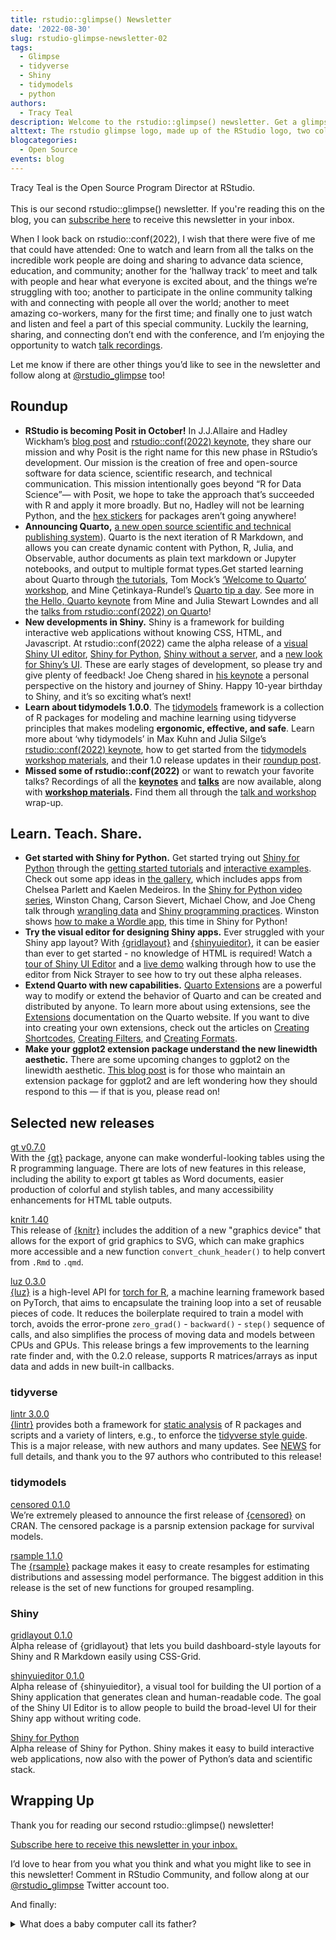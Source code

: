 ```yaml
---
title: rstudio::glimpse() Newsletter
date: '2022-08-30'
slug: rstudio-glimpse-newsletter-02
tags:
  - Glimpse
  - tidyverse
  - Shiny
  - tidymodels
  - python
authors:
  - Tracy Teal
description: Welcome to the rstudio::glimpse() newsletter. Get a glimpse into our tools and how to use them.
alttext: The rstudio glimpse logo, made up of the RStudio logo, two colons, and glimpse as an R function, on a background with small drawings of normal distributions, cats, pipes, the R symbol, and other R-related icons.
blogcategories:
  - Open Source
events: blog
---
```


<div class="lt-gray-box">
Tracy Teal is the Open Source Program Director at RStudio.<br>
<br>
This is our second rstudio::glimpse() newsletter. If you're reading this on the blog, you can <a href="https://pages.rstudio.net/glimpse.html" target = "_blank">subscribe here</a> to receive this newsletter in your inbox.
</div>

When I look back on rstudio::conf(2022), I wish that there were five of me that could have attended: One to watch and learn from all the talks on the incredible work people are doing and sharing to advance data science, education, and community; another for the ‘hallway track’ to meet and talk with people and hear what everyone is excited about, and the things we’re struggling with too; another to participate in the online community talking with and connecting with people all over the world; another to meet amazing co-workers, many for the first time; and finally one to just watch and listen and feel a part of this special community. Luckily the learning, sharing, and connecting don’t end with the conference, and I’m enjoying the opportunity to watch <a href="https://www.rstudio.com/blog/talks-and-workshops-from-rstudio-conf-2022/" target = "_blank">talk recordings</a>. 

Let me know if there are other things you’d like to see in the newsletter and follow along at <a href="https://twitter.com/rstudio_glimpse" target = "_blank">@rstudio_glimpse</a> too!

## Roundup

* **RStudio is becoming Posit in October!** In J.J.Allaire and Hadley Wickham’s <a href="https://www.rstudio.com/blog/rstudio-is-becoming-posit/" target = "_blank">blog post</a> and <a href="https://www.rstudio.com/conference/2022/keynotes/rstudio-2022-beyond/" target = "_blank">rstudio::conf(2022) keynote</a>, they share our mission and why Posit is the right name for this new phase in RStudio’s development. Our mission is the creation of free and open-source software for data science, scientific research, and technical communication. This mission intentionally goes beyond “R for Data Science”— with Posit, we hope to take the approach that’s succeeded with R and apply it more broadly. But no, Hadley will not be learning Python, and the <a href="https://twitter.com/hadleywickham/status/1552290395454951424?s=20&t=iXTWkCDXrGeWnvr9be89xg" target = "_blank">hex stickers</a> for packages aren’t going anywhere!
* **Announcing Quarto,** <a href="[a new open source scientific and technical publishing system]" target = "_blank">a new open source scientific and technical publishing system</a>). Quarto is the next iteration of R Markdown, and allows you can create dynamic content with Python, R, Julia, and Observable, author documents as plain text markdown or Jupyter notebooks, and output to multiple format types.Get started learning about Quarto through <a href="https://quarto.org/docs/get-started/" target = "_blank">the tutorials</a>, Tom Mock’s <a href="https://www.youtube.com/watch?v=yvi5uXQMvu4" target = "_blank">‘Welcome to Quarto’ workshop</a>, and Mine Çetinkaya-Rundel’s <a href="https://mine-cetinkaya-rundel.github.io/quarto-tip-a-day/" target = "_blank">Quarto tip a day</a>. See more in <a href="https://www.rstudio.com/conference/2022/keynotes/collaborate-with-quarto/" target = "_blank">the Hello, Quarto keynote</a> from Mine and Julia Stewart Lowndes and all the <a href="https://quarto.org/docs/blog/posts/2022-06-21-rstudio-conf-2022-quarto/" target = "_blank">talks from rstudio::conf(2022) on Quarto</a>!
* **New developments in Shiny.** Shiny is a framework for building interactive web applications without knowing CSS, HTML, and Javascript. At rstudio::conf(2022) came the alpha release of a <a href="https://www.rstudio.com/conference/2022/talks/new-way-to-build-shiny/" target = "_blank">visual Shiny UI editor</a>, <a href="https://shiny.rstudio.com/py/" target = "_blank">Shiny for Python</a>, <a href="https://www.rstudio.com/conference/2022/talks/running-shiny-without-server/" target = "_blank">Shiny without a server</a>, and a <a href="https://www.rstudio.com/conference/2022/talks/whats-new-in-shiny-ui/" target = "_blank">new look for Shiny’s UI</a>. These are early stages of development, so please try and give plenty of feedback! Joe Cheng shared in <a href="https://www.rstudio.com/conference/2022/keynotes/past-future-shiny/" target = "_blank">his keynote</a> a personal perspective on the history and journey of Shiny. Happy 10-year birthday to Shiny, and it’s so exciting what’s next!
* **Learn about tidymodels 1.0.0**. The <a href="https://tidymodels.org/" target = "_blank">tidymodels</a> framework is a collection of R packages for modeling and machine learning using tidyverse principles that makes modeling **ergonomic, effective, **and** safe**. Learn more about ‘why tidymodels’ in Max Kuhn and Julia Silge’s <a href="https://www.rstudio.com/conference/2022/keynotes/applied-machine-learning/" target = "_blank">rstudio::conf(2022) keynote</a>, how to get started from the <a href="https://workshops.tidymodels.org/" target = "_blank">tidymodels workshop materials</a>, and their 1.0 release updates in their <a href="https://www.tidyverse.org/blog/2022/07/tidymodels-2022-q2/" target = "_blank">roundup post</a>. 
* **Missed some of rstudio::conf(2022)** or want to rewatch your favorite talks? Recordings of all the <b><a href="https://www.rstudio.com/conference/#conf-keynotes" target = "_blank">keynotes</a></b> and <b><a href="https://www.rstudio.com/conference/2022/2022-conf-talks/" target = "_blank">talks</a></b> are now available, along with <b><a href="https://github.com/rstudio-conf-2022" target = "_blank">workshop materials</a>.</b> Find them all through the <a href="https://www.rstudio.com/blog/talks-and-workshops-from-rstudio-conf-2022/" target = "_blank">talk and workshop</a> wrap-up.

## Learn. Teach. Share.

* **Get started with Shiny for Python.** Get started trying out <a href="https://shiny.rstudio.com/py/" target = "_blank">Shiny for Python</a> through the <a href="https://shiny.rstudio.com/py/docs/get-started.html" target = "_blank">getting started tutorials</a> and <a href="https://shinylive.io/py/examples/" target = "_blank">interactive examples</a>. Check out some app ideas in <a href="https://shiny.rstudio.com/py/gallery/" target = "_blank">the gallery</a>, which includes apps from Chelsea Parlett and Kaelen Medeiros. In the <a href="https://www.youtube.com/playlist?list=PL9HYL-VRX0oTJtI1dWaT9T827fe7OqFhC" target = "_blank">Shiny for Python video series</a>, Winston Chang, Carson Sievert, Michael Chow, and Joe Cheng talk through <a href="https://www.youtube.com/watch?v=BIxLcbGMFJo&list=PL9HYL-VRX0oTJtI1dWaT9T827fe7OqFhC&index=4" target = "_blank">wrangling data</a> and <a href="https://www.youtube.com/watch?v=B2JzHv4FOTU&list=PL9HYL-VRX0oTJtI1dWaT9T827fe7OqFhC&index=7" target = "_blank">Shiny programming practices</a>. Winston shows <a href="https://www.youtube.com/watch?v=-DYFDfWxBao&list=PL9HYL-VRX0oTJtI1dWaT9T827fe7OqFhC&index=6" target = "_blank">how to make a Wordle app</a>, this time in Shiny for Python!
* **Try the visual editor for designing Shiny apps.** Ever struggled with your Shiny app layout? With <a href="https://rstudio.github.io/gridlayout/" target = "_blank">{gridlayout}</a> and <a href="https://rstudio.github.io/shinyuieditor/" target = "_blank">{shinyuieditor}</a>, it can be easier than ever to get started - no knowledge of HTML is required! Watch a <a href="https://www.youtube.com/watch?v=gYPnLiudtGU" target = "_blank">tour of Shiny UI Editor</a> and a <a href="https://rstudio.github.io/shinyuieditor/articles/ui-editor-live-demo.html" target = "_blank">live demo</a> walking through how to use the editor from Nick Strayer to see how to try out these alpha releases. 
* **Extend Quarto with new capabilities.** <a href="https://quarto.org/docs/blog/posts/2022-07-25-feature-extensions/" target = "_blank">Quarto Extensions</a> are a powerful way to modify or extend the behavior of Quarto and can be created and distributed by anyone. To learn more about using extensions, see the <a href="https://quarto.org/docs/extensions/" target = "_blank">Extensions</a> documentation on the Quarto website. If you want to dive into creating your own extensions, check out the articles on <a href="https://quarto.org/docs/extensions/shortcodes.html" target = "_blank">Creating Shortcodes</a>, <a href="https://quarto.org/docs/extensions/filters.html" target = "_blank">Creating Filters</a>, and <a href="https://quarto.org/docs/extensions/formats.html" target = "_blank">Creating Formats</a>.
* **Make your ggplot2 extension package understand the new linewidth aesthetic.** There are some upcoming changes to ggplot2 on the linewidth aesthetic. <a href="https://www.tidyverse.org/blog/2022/08/ggplot2-3-4-0-size-to-linewidth/" target = "_blank">This blog post</a> is for those who maintain an extension package for ggplot2 and are left wondering how they should respond to this — if that is you, please read on!

## Selected new releases

<a href="https://github.com/rstudio/gt/releases/tag/v0.7.0" target = "_blank">gt v0.7.0 </a>
<br>
With the <a href="https://gt.rstudio.com/" target = "_blank">{gt}</a> package, anyone can make wonderful-looking tables using the R programming language. There are lots of new features in this release, including the ability to export gt tables as Word documents, easier production of colorful and stylish tables, and many accessibility enhancements for HTML table outputs.

<a href="https://github.com/yihui/knitr/releases/tag/v1.40" target = "_blank">knitr 1.40</a>
<br>
This release of <a href="https://yihui.org/knitr/" target = "_blank">{knitr}</a> includes the addition of a new "graphics device" that allows for the export of grid graphics to SVG, which can make graphics more accessible and a new function `convert_chunk_header()` to help convert from `.Rmd`  to `.qmd`.

<a href="https://blogs.rstudio.com/ai/posts/2022-08-24-luz-0-3/" target = "_blank">luz 0.3.0</a>
<br>
<a href="https://mlverse.github.io/luz/" target = "_blank">{luz}</a> is a high-level API for <a href="https://torch.mlverse.org/" target = "_blank">torch for R</a>, a machine learning framework based on PyTorch, that aims to encapsulate the training loop into a set of reusable pieces of code. It reduces the boilerplate required to train a model with torch, avoids the error-prone `zero_grad()` - `backward()` - `step()` sequence of calls, and also simplifies the process of moving data and models between CPUs and GPUs. This release brings a few improvements to the learning rate finder and, with the 0.2.0 release, supports R matrices/arrays as input data and adds in new built-in callbacks.

### tidyverse

<a href="https://www.tidyverse.org/blog/2022/07/lintr-3-0-0/" target = "_blank">lintr 3.0.0</a>
<br>
<a href="https://lintr.r-lib.org/" target = "_blank">{lintr}</a> provides both a framework for <a href="https://www.perforce.com/blog/sca/what-static-analysis" target = "_blank">static analysis</a> of R packages and scripts and a variety of linters, e.g., to enforce the <a href="https://style.tidyverse.org/" target = "_blank">tidyverse style guide</a>. This is a major release, with new authors and many updates. See <a href="https://lintr.r-lib.org/news/index.html#lintr-300" target = "_blank">NEWS</a> for full details, and thank you to the 97 authors who contributed to this release!

### tidymodels

<a href="https://www.tidyverse.org/blog/2022/08/censored-0-1-0/" target = "_blank">censored 0.1.0</a>
<br>
We’re extremely pleased to announce the first release of <a href="https://censored.tidymodels.org/" target = "_blank">{censored}</a> on CRAN. The censored package is a parsnip extension package for survival models.

<a href="https://www.tidyverse.org/blog/2022/08/rsample-1-1-0/" target = "_blank">rsample 1.1.0</a>
<br>
The <a href="https://rsample.tidymodels.org/" target = "_blank">{rsample}</a> package makes it easy to create resamples for estimating distributions and assessing model performance. The biggest addition in this release is the set of new functions for grouped resampling.

### Shiny

<a href="https://rstudio.github.io/gridlayout/" target = "_blank">gridlayout 0.1.0</a>
<br>
Alpha release of {gridlayout} that lets you build dashboard-style layouts for Shiny and R Markdown easily using CSS-Grid.

<a href="https://rstudio.github.io/shinyuieditor/" target = "_blank">shinyuieditor 0.1.0</a>
<br>
Alpha release of {shinyuieditor}, a visual tool for building the UI portion of a Shiny application that generates clean and human-readable code. The goal of the Shiny UI Editor is to allow people to build the broad-level UI for their Shiny app without writing code. 

<a href="https://shiny.rstudio.com/py/" target = "_blank">Shiny for Python</a>
<br>
Alpha release of Shiny for Python. Shiny makes it easy to build interactive web applications, now also with the power of Python’s data and scientific stack.

## Wrapping Up

Thank you for reading our second rstudio::glimpse() newsletter! 

<a href="https://pages.rstudio.net/glimpse.html" target = "_blank">Subscribe here to receive this newsletter in your inbox.</a>

I’d love to hear from you what you think and what you might like to see in this newsletter! Comment in RStudio Community, and follow along at our <a href="https://twitter.com/rstudio_glimpse" target = "_blank">@rstudio_glimpse</a> Twitter account too.

And finally: 

<details><summary>What does a baby computer call its father?</summary>Data.</details>
